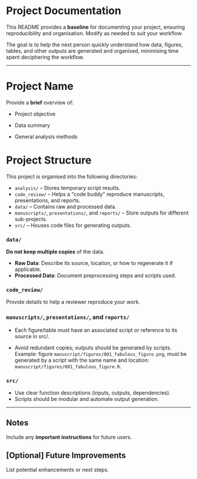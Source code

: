 # Project Documentation

This README provides a **baseline** for documenting your project, ensuring reproducibility and organisation. Modify as needed to suit your workflow.

The goal is to help the next person quickly understand how data, figures, tables, and other outputs are generated and organised, minimising time spent deciphering the workflow.

---

# Project Name  

Provide a **brief** overview of:

- Project objective

- Data summary

- General analysis methods


# Project  Structure  

This project is organised into the following directories:  

- `analysis/` – Stores temporary script results.
- `code_review/` – Helps a "code buddy" reproduce manuscripts, presentations, and reports.
- `data/` –  Contains raw and processed data.
- `manuscripts/`, `presentations/`, and `reports/` – Store outputs for different sub-projects.
- `src/` – Houses code files for generating outputs.

### `data/`
**Do not keep multiple copies** of the data.

- **Raw Data**: Describe its source, location, or how to regenerate it if applicable.
- **Processed Data**: Document preprocessing steps and scripts used.

### `code_review/`

Provide details to help a reviewer reproduce your work.

### `manuscripts/`, `presentations/`, and `reports/`

- Each figure/table must have an associated script or reference to its source in src/.

- Avoid redundant copies; outputs should be generated by scripts. Example: figure `manuscript/figures/001_fabulous_figure.png`, must be generated by a script with the same name and location: `manuscript/figures/001_fabulous_figure.R`.

### `src/`

- Use clear function descriptions (inputs, outputs, dependencies).
- Scripts should be modular and automate output generation.


---

## Notes  

Include any **important instructions** for future users.  

## [Optional] Future Improvements

List potential enhancements or next steps.